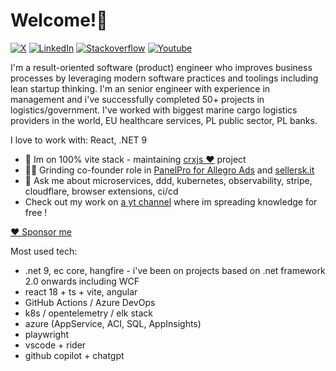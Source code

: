 # Welcome!👋

[![X](https://img.shields.io/twitter/url/http/shields.io.svg?style=social)](https://twitter.com/TomaszDluski) [![LinkedIn][linkedin-shield]][linkedin-url] [![Stackoverflow][stack-shield]][stack-url] [![Youtube][yt-shield]][yt-url]

I'm a result-oriented software (product) engineer who improves business processes by leveraging modern software practices and toolings including lean startup thinking. I'm an senior engineer with experience in management and i've successfully completed 50+ projects in logistics/government.
I've worked with biggest marine cargo logistics providers in the world, EU healthcare services, PL public sector, PL banks.

I love to work with: React, .NET 9

- 🔭 Im on 100% vite stack - maintaining [crxjs ❤️](https://github.com/crxjs/chrome-extension-tools) project
- 🧑‍💼 Grinding co-founder role in [PanelPro for Allegro Ads](https://pryzmat.media/rozszerzenie-allegro-ads/) and [sellersk.it](https://sellersk.it) 
- 💬 Ask me about microservices, ddd, kubernetes, observability, stripe, cloudflare, browser extensions, ci/cd
- Check out my work on [a yt channel](https://www.youtube.com/channel/UCXrPqxHd-1y_oAYfv-qCnjA) where im spreading knowledge for free !

[♥ Sponsor me](https://www.buymeacoffee.com/toumash)

Most used tech:
 * .net 9, ec core, hangfire - i've been on projects based on .net framework 2.0 onwards including WCF
 * react 18 + ts + vite, angular
 * GitHub Actions / Azure DevOps
 * k8s / opentelemetry / elk stack
 * azure (AppService, ACI, SQL, AppInsights)
 * playwright
 * vscode + rider
 * github copilot + chatgpt
 
[linkedin-shield]: https://img.shields.io/badge/-LinkedIn-black.svg?style=flat-square&logo=linkedin&colorB=555&color=blue
[linkedin-url]: https://www.linkedin.com/in/tomaszdluski/
[stack-shield]: https://img.shields.io/static/v1?message=Stackoverflow&logo=stackoverflow&labelColor=5c5c5c&color=FE7A16&logoColor=white&label=%20
[stack-url]: https://stackoverflow.com/users/3711660/toumash
[yt-shield]: https://img.shields.io/static/v1?message=Youtube&logo=youtube&labelColor=5c5c5c&color=black&logoColor=FF0000&label=%20
[yt-url]: https://www.youtube.com/channel/UCXrPqxHd-1y_oAYfv-qCnjA
